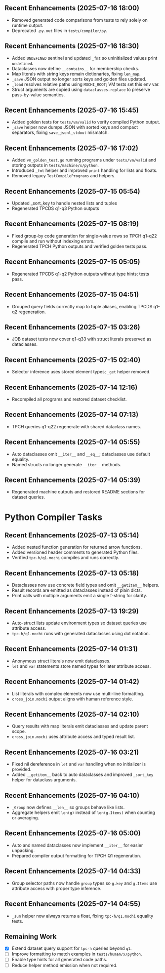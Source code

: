 ## Recent Enhancements (2025-07-16 18:00)
- Removed generated code comparisons from tests to rely solely on runtime output.
- Deprecated `.py.out` files in `tests/compiler/py`.
## Recent Enhancements (2025-07-16 18:30)
- Added `UNDEFINED` sentinel and updated `_fmt` so uninitialized values print `undefined`.
- Dataclasses now define `__contains__` for membership checks.
- Map literals with string keys remain dictionaries, fixing `len_map`.
- `_save` JSON output no longer sorts keys and golden files updated.
- `_load` resolves relative paths using `MOCHI_ROOT`; VM tests set this env var.
- Struct arguments are copied using `dataclasses.replace` to preserve pass-by-value semantics.
## Recent Enhancements (2025-07-16 15:45)
- Added golden tests for `tests/vm/valid` to verify compiled Python output.
- `_save` helper now dumps JSON with sorted keys and compact separators, fixing `save_jsonl_stdout` mismatch.

## Recent Enhancements (2025-07-16 17:02)
- Added `vm_golden_test.go` running programs under `tests/vm/valid` and storing
  outputs in `tests/machine/x/python`.
- Introduced `_fmt` helper and improved `print` handling for lists and floats.
- Removed legacy `TestCompilePrograms` and helpers.

## Recent Enhancements (2025-07-15 05:54)
- Updated _sort_key to handle nested lists and tuples
- Regenerated TPCDS q1-q3 Python outputs

## Recent Enhancements (2025-07-15 08:19)
- Fixed group-by code generation for single-value rows so TPCH q1-q22 compile
  and run without indexing errors.
- Regenerated TPCH Python outputs and verified golden tests pass.

## Recent Enhancements (2025-07-15 05:05)
- Regenerated TPCDS q1-q2 Python outputs without type hints; tests pass.

## Recent Enhancements (2025-07-15 04:51)
- Grouped query fields correctly map to tuple aliases, enabling TPCDS q1-q2 regeneration.

## Recent Enhancements (2025-07-15 03:26)
- JOB dataset tests now cover q1-q33 with struct literals preserved as dataclasses.
## Recent Enhancements (2025-07-15 02:40)
- Selector inference uses stored element types; `_get` helper removed.
## Recent Enhancements (2025-07-14 12:16)
 - Recompiled all programs and restored dataset checklist.
## Recent Enhancements (2025-07-14 07:13)
- TPCH queries q1-q22 regenerate with shared dataclass names.
## Recent Enhancements (2025-07-14 05:55)
- Auto dataclasses omit `__iter__` and `__eq__`; dataclasses use default equality.
- Named structs no longer generate `__iter__` methods.

## Recent Enhancements (2025-07-14 05:39)
- Regenerated machine outputs and restored README sections for dataset queries.
# Python Compiler Tasks

## Recent Enhancements (2025-07-13 05:14)
- Added nested function generation for returned arrow functions.
- Added versioned header comments to generated Python files.
- Verified `tpc-h/q1.mochi` compiles and runs correctly.
## Recent Enhancements (2025-07-13 05:18)
- Dataclasses now use concrete field types and omit `__getitem__` helpers.
- Result records are emitted as dataclasses instead of plain dicts.
- Print calls with multiple arguments emit a single f-string for clarity.
## Recent Enhancements (2025-07-13 19:29)
- Auto-struct lists update environment types so dataset queries use attribute access.
- `tpc-h/q1.mochi` runs with generated dataclasses using dot notation.
## Recent Enhancements (2025-07-14 01:31)
- Anonymous struct literals now emit dataclasses.
- `let` and `var` statements store named types for later attribute access.
## Recent Enhancements (2025-07-14 01:42)
- List literals with complex elements now use multi-line formatting.
- `cross_join.mochi` output aligns with human reference style.
## Recent Enhancements (2025-07-14 02:10)
- Query results with map literals emit dataclasses and update parent scope.
- `cross_join.mochi` uses attribute access and typed result list.
## Recent Enhancements (2025-07-16 03:21)
- Fixed nil dereference in `let` and `var` handling when no initializer is provided.
- Added `__getitem__` back to auto dataclasses and improved `_sort_key` helper for dataclass arguments.

## Recent Enhancements (2025-07-16 04:10)
- `_Group` now defines `__len__` so groups behave like lists.
- Aggregate helpers emit `len(g)` instead of `len(g.Items)` when counting or averaging.

## Recent Enhancements (2025-07-16 05:00)
- Auto and named dataclasses now implement `__iter__` for easier unpacking.
- Prepared compiler output formatting for TPCH Q1 regeneration.
## Recent Enhancements (2025-07-14 04:33)
- Group selector paths now handle `group` types so `g.key` and `g.Items` use
  attribute access with proper type inference.
## Recent Enhancements (2025-07-14 04:55)
- `_sum` helper now always returns a float, fixing `tpc-h/q1.mochi` equality tests.

## Remaining Work
- [x] Extend dataset query support for `tpc-h` queries beyond `q1`.
- [ ] Improve formatting to match examples in `tests/human/x/python`.
- [ ] Enable type hints for all generated code paths.
- [ ] Reduce helper method emission when not required.
